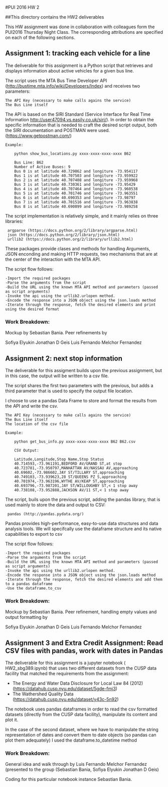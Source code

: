 #PUI 2016 HW 2

##This directory contains the HW2 deliverables

This HW assignment was done in collaboration with colleagues form the PUI2016 Thursday Night Class.
The corresponding attributions are specified on each of the following sections.

## Assignment 1:  tracking each vehicle for a line

The deliverable for this assignment is a Python script that retrieves and displays information about active vehicles for a given bus line.

The script uses the MTA Bus Time Developer API (http://bustime.mta.info/wiki/Developers/Index) and receives two parameters:

    The API Key (necessary to make calls agains the service)
    The Bus Line itself

The API is based on the SIRI Standard (Service Interface for Real Time Information http://user47094.vs.easily.co.uk/siri/).
In order to obtain the specific information that is needed to craft the desired script output, both the SIRI documentation and POSTMAN were used. (https://www.getpostman.com/)
    
    Example:
    
        python show_bus_locations.py xxxx-xxxx-xxxx-xxxx B62
        
        Bus Line: B62
        Number of Active Buses: 9
        Bus 0 is at latitude 40.729862 and longiture -73.954117
        Bus 1 is at latitude 40.707503 and longiture -73.959922
        Bus 2 is at latitude 40.707408 and longiture -73.959968
        Bus 3 is at latitude 40.730361 and longiture -73.95429
        Bus 4 is at latitude 40.707464 and longiture -73.960538
        Bus 5 is at latitude 40.701746 and longiture -73.963551
        Bus 6 is at latitude 40.690353 and longiture -73.98797
        Bus 7 is at latitude 40.701516 and longiture -73.963838
        Bus 8 is at latitude 40.690899 and longiture -73.989258

The script implementation is relatively simple, and it mainly relies on three libraries:

     argparse (https://docs.python.org/2/library/argparse.html)
     json (https://docs.python.org/2/library/json.html)
     urllib2 (https://docs.python.org/2/library/urllib2.html)
    
These packages provide clases and methods for handling Arguments, JSON enconding and making HTTP requests, two mechanisms that are  at the center of the interaction with the MTA API.

The script flow follows:

    -Import the required packages
    -Parse the arguments from the script
    -Build the URL using the known MTA API method and parameters (passed as script arguments)
    -Invoke the api using the urllib2.urlopen method.
    -Encode the response into a JSON object using the json.loads method
    -Iterate through the response, fetch the desired elements and print using the desired format
    
### Work Breakdown: 

Mockup by Sebastian Bania. Peer refinements by 

Sofiya Elyukin
Jonathan D Geis
Luis Fernando Melchor Fernandez

## Assignment 2: next stop information

The deliverable for this assigment builds upon the previous assignment, but in this case, the output will be written to a csv file.

The script shares the first two parameters with the previous, but adds a third parameter that is used to specify the output file location.

I choose to use a pandas Data Frame to store and format the results from the API and write the csv.

    The API Key (necessary to make calls agains the service)
    The Bus Line itself
    The location of the csv file
    
    Example: 
    
        python get_bus_info.py xxxx-xxxx-xxxx-xxxx B62 B62.csv
        
        CSV Output:
        
        Latitude,Longitude,Stop Name,Stop Status
        40.714593,-73.961191,BEDFORD AV/GRAND ST,at stop
        40.723781,-73.950797,MANHATTAN AV/NASSAU AV,approaching
        40.69602,-73.986602,JAY ST/TILLARY ST,approaching
        40.749103,-73.939623,28 ST/QUEENS PZ S,approaching
        40.701974,-73.963196,WYTHE AV/KEAP ST,approaching
        40.693796,-73.987201,JAY ST/WILLOUGHBY ST,< 1 stop away
        40.738108,-73.952888,JACKSON AV/11 ST,< 1 stop away

The script, buils upon the previous script, adding the pandas library, that is used mainly to store the data and output to CSV:

     pandas (http://pandas.pydata.org/)
    
Pandas provides high-performance, easy-to-use data structures and data analysis tools. We will specifcally use the dataframe structure and its native capabilities to export to csv

The script flow follows:

    -Import the required packages
    -Parse the arguments from the script
    -Build the URL using the known MTA API method and parameters (passed as script arguments)
    -Invoke the api using the urllib2.urlopen method.
    -Encode the response into a JSON object using the json.loads method
    -Iterate through the response, fetch the desired elements and add them to a pandas dataframe
    -Use the dataframe.to_csv
    
### Work Breakdown:

Mockup by Sebastian Bania. Peer refinement, handling empty values and output formatting by 

Sofiya Elyukin
Jonathan D Geis
Luis Fernando Melchor Fernandez

## Assignment 3 and Extra Credit Assignment: Read CSV files with pandas, work with dates in Pandas

The deliverable for this assignment is a jupyter notebook ( HW2_sbg389.ipynb) that uses two different datasets from the CUSP data facility that matched the requirements from the assignment:

- The Energy and Water Data Disclosure for Local Law 84 (2012) (https://datahub.cusp.nyu.edu/dataset/5gde-fmj3)
- The Wathershed Quality Data (https://datahub.cusp.nyu.edu/dataset/y43c-5n92)

The notebook uses pandas dataframes in order to read the csv formatted datasets (directly from the CUSP data facility), manipulate its content and plot it.

In the case of the second dataset, where we have to manipulate the string representation of dates and convert them to date objects (so pandas can plot them adequately) I used the dataframe.to_datetime method

### Work Breakdown:

General idea and walk through by Luis Fernando Melchor Fernandez (presented to the group (Sebastian Bania, Sofiya Elyukin Jonathan D Geis)

Coding for this particular notebook instance Sebastian Bania.
